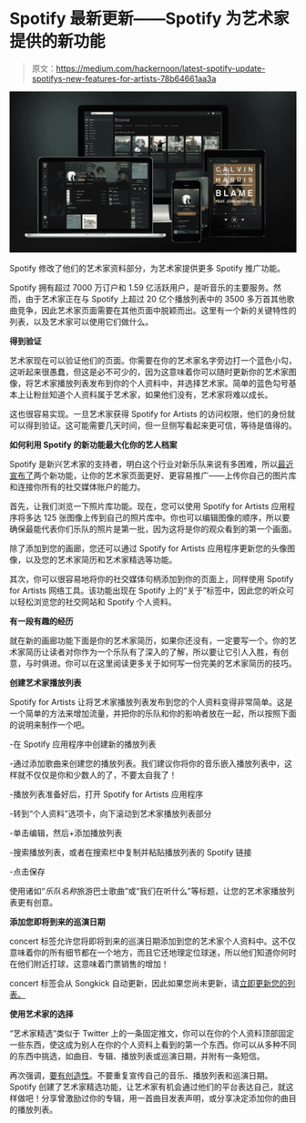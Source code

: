 # Spotify 最新更新——Spotify 为艺术家提供的新功能

> 原文：<https://medium.com/hackernoon/latest-spotify-update-spotifys-new-features-for-artists-78b64661aa3a>

![](img/f4fc5b137f43c5fd2335b897a364ef06.png)

Spotify 修改了他们的艺术家资料部分，为艺术家提供更多 Spotify 推广功能。

Spotify 拥有超过 7000 万订户和 1.59 亿活跃用户，是听音乐的主要服务。然而，由于艺术家正在与 Spotify 上超过 20 亿个播放列表中的 3500 多万首其他歌曲竞争，因此艺术家页面需要在其他页面中脱颖而出。这里有一个新的关键特性的列表，以及艺术家可以使用它们做什么。

**得到验证**

艺术家现在可以验证他们的页面。你需要在你的艺术家名字旁边打一个蓝色小勾，这听起来很愚蠢，但这是必不可少的，因为这意味着你可以随时更新你的艺术家图像，将艺术家播放列表发布到你的个人资料中，并选择艺术家。简单的蓝色勾号基本上让粉丝知道个人资料属于艺术家，如果他们没有，艺术家将难以成长。

这也很容易实现。一旦艺术家获得 Spotify for Artists 的访问权限，他们的身份就可以得到验证。这可能需要几天时间，但一旦侧写看起来更可信，等待是值得的。

**如何利用 Spotify 的新功能最大化你的艺人档案**

Spotify 是新兴艺术家的支持者，明白这个行业对新乐队来说有多困难，所以[最近宣布了](https://artists.spotify.com/blog/spruce-up-your-artist-profile-with-photo-galleries-and-social-connections)两个新功能，让你的艺术家页面更好、更容易推广——上传你自己的图片库和连接你所有的社交媒体账户的能力。

首先，让我们浏览一下照片库功能。现在，您可以使用 Spotify for Artists 应用程序将多达 125 张图像上传到自己的照片库中。你也可以编辑图像的顺序，所以要确保最能代表你们乐队的照片是第一批，因为这将是你的观众看到的第一个画面。

除了添加到您的画廊，您还可以通过 Spotify for Artists 应用程序更新您的头像图像，以及您的艺术家简历和艺术家精选等功能。

其次，你可以很容易地将你的社交媒体句柄添加到你的页面上，同样使用 Spotify for Artists 网络工具。该功能出现在 Spotify 上的“关于”标签中，因此您的听众可以轻松浏览您的社交网站和 Spotify 个人资料。

**有一段有趣的经历**

就在新的画廊功能下面是你的艺术家简历，如果你还没有，一定要写一个。你的艺术家简历让读者对你作为一个乐队有了深入的了解，所以要让它引人入胜，有创意，与时俱进。你可以在这里阅读更多关于如何写一份完美的艺术家简历的技巧。

**创建艺术家播放列表**

Spotify for Artists 让将艺术家播放列表发布到您的个人资料变得非常简单。这是一个简单的方法来增加流量，并把你的乐队和你的影响者放在一起，所以按照下面的说明来制作一个吧。

-在 Spotify 应用程序中创建新的播放列表

-通过添加歌曲来创建您的播放列表。我们建议你将你的音乐嵌入播放列表中，这样就不仅仅是你和少数人的了，不要太自我了！

-播放列表准备好后，打开 Spotify for Artists 应用程序

-转到“个人资料”选项卡，向下滚动到艺术家播放列表部分

-单击编辑，然后+添加播放列表

-搜索播放列表，或者在搜索栏中复制并粘贴播放列表的 Spotify 链接

-点击保存

使用诸如“*乐队名称*旅游巴士歌曲”或“我们在听什么”等标题，让您的艺术家播放列表更有创意。

**添加您即将到来的巡演日期**

concert 标签允许您将即将到来的巡演日期添加到您的艺术家个人资料中。这不仅意味着你的所有细节都在一个地方，而且它还地理定位球迷，所以他们知道你何时在他们附近打球，这意味着门票销售的增加！

concert 标签会从 Songkick 自动更新，因此如果您尚未更新，请[立即更新您的列表。](https://tourbox.songkick.com/)

**使用艺术家的选择**

“艺术家精选”类似于 Twitter 上的一条固定推文，你可以在你的个人资料顶部固定一些东西，使这成为别人在你的个人资料上看到的第一个东西。你可以从多种不同的东西中挑选，如曲目、专辑、播放列表或巡演日期，并附有一条短信。

再次强调，[要有创造性](https://www.burstimo.com/single-post/2017/10/09/How-to-grow-your-fans-on-Social-Media-BE-CREATIVE)。不要重复宣传自己的音乐、播放列表和巡演日期。Spotify 创建了艺术家精选功能，让艺术家有机会通过他们的平台表达自己，就这样做吧！分享曾激励过你的专辑，用一首曲目发表声明，或分享决定添加你的曲目的播放列表。